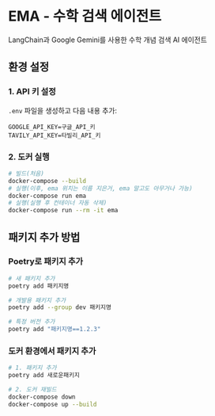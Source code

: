 # EMA - 수학 검색 에이전트

LangChain과 Google Gemini를 사용한 수학 개념 검색 AI 에이전트

## 환경 설정

### 1. API 키 설정

`.env` 파일을 생성하고 다음 내용 추가:

```env
GOOGLE_API_KEY=구글_API_키
TAVILY_API_KEY=타빌리_API_키
```

### 2. 도커 실행

```bash
# 빌드(처음)
docker-compose --build
# 실행(이후, ema 위치는 이름 지은거, ema 말고도 아무거나 가능)
docker-compose run ema
# 실행(실행 후 컨테이너 자동 삭제)
docker-compose run --rm -it ema
```

## 패키지 추가 방법

### Poetry로 패키지 추가

```bash
# 새 패키지 추가
poetry add 패키지명

# 개발용 패키지 추가
poetry add --group dev 패키지명

# 특정 버전 추가
poetry add "패키지명==1.2.3"
```

### 도커 환경에서 패키지 추가

```bash
# 1. 패키지 추가
poetry add 새로운패키지

# 2. 도커 재빌드
docker-compose down
docker-compose up --build
```